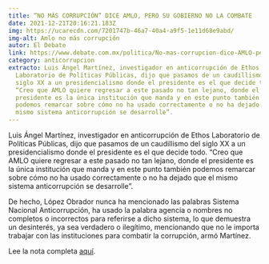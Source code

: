 ```yaml
---
title: “NO MÁS CORRUPCIÓN” DICE AMLO, PERO SU GOBIERNO NO LA COMBATE
date: 2021-12-21T20:16:21.183Z
img: https://ucarecdn.com/7201747b-46a7-40a4-a9f5-1e11d68e9abd/
img-alt: Amlo no más corrupción
autor: El Debate
link: https://www.debate.com.mx/politica/No-mas-corrupcion-dice-AMLO-pero-su-gobierno-no-la-combate-20211221-0055.html
category: anticorrupcion
extracto: Luis Ángel Martínez, investigador en anticorrupción de Ethos
  Laboratorio de Políticas Públicas, dijo que pasamos de un caudillismo del
  siglo XX a un presidencialismo donde el presidente es el que decide todo.
  “Creo que AMLO quiere regresar a este pasado no tan lejano, donde el
  presidente es la única institución que manda y en este punto también
  podemos remarcar sobre cómo no ha usado correctamente o no ha dejado que el
  mismo sistema anticorrupción se desarrolle”.
---
```

<!--StartFragment-->

Luis Ángel Martínez, investigador en anticorrupción de Ethos Laboratorio de Políticas Públicas, dijo que pasamos de un caudillismo del siglo XX a un presidencialismo donde el presidente es el que decide todo. “Creo que AMLO quiere regresar a este pasado no tan lejano, donde el presidente es la única institución que manda y en este punto también podemos remarcar sobre cómo no ha usado correctamente o no ha dejado que el mismo sistema anticorrupción se desarrolle”.

De hecho, López Obrador nunca ha mencionado las palabras Sistema Nacional Anticorrupción, ha usado la palabra agencia o nombres no completos o incorrectos para referirse a dicho sistema, lo que demuestra un desinterés, ya sea verdadero o ilegítimo, mencionando que no le importa trabajar con las instituciones para combatir la corrupción, armó Martínez.

Lee la nota completa [aquí](https://www.debate.com.mx/politica/No-mas-corrupcion-dice-AMLO-pero-su-gobierno-no-la-combate-20211221-0055.html).

<!--EndFragment-->